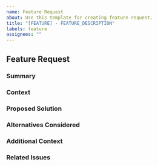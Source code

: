 ```yaml
---
name: Feature Request
about: Use this template for creating feature request.
title: "[FEATURE] - FEATURE_DESCRIPTION"
labels: feature
assignees: ""
---
```


## Feature Request

### Summary
<!-- A brief summary of the feature request. -->

### Context
<!-- Explain why this feature is needed and how it will benefit the project. -->

### Proposed Solution
<!-- A clear and concise description of what you want to happen. -->

### Alternatives Considered
<!-- A clear and concise description of any alternative solutions or features you've considered. -->

### Additional Context
<!-- Add any other context, screenshots, or code snippets about the feature request here. -->

### Related Issues
<!-- If there are any related issues, link to them here. -->
